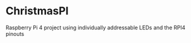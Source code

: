 <h1>ChristmasPI</h1>
<p>Raspberry Pi 4 project using individually addressable LEDs and the RPI4 pinouts</p>

